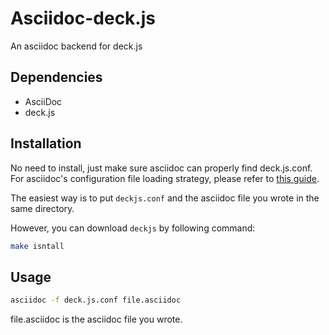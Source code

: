 Asciidoc-deck.js
================

An asciidoc backend for deck.js


Dependencies
------------

* AsciiDoc
* deck.js


Installation
------------

No need to install, just make sure asciidoc can properly find deck.js.conf. For asciidoc's configuration file loading strategy, please refer to [this guide](http://www.methods.co.nz/asciidoc/userguide.html#X7).

The easiest way is to put `deckjs.conf` and the asciidoc file you wrote in the same directory.

However, you can download `deckjs` by following command:
```bash
make isntall
```


Usage
-----

```bash
asciidoc -f deck.js.conf file.asciidoc
```
file.asciidoc is the asciidoc file you wrote. 


